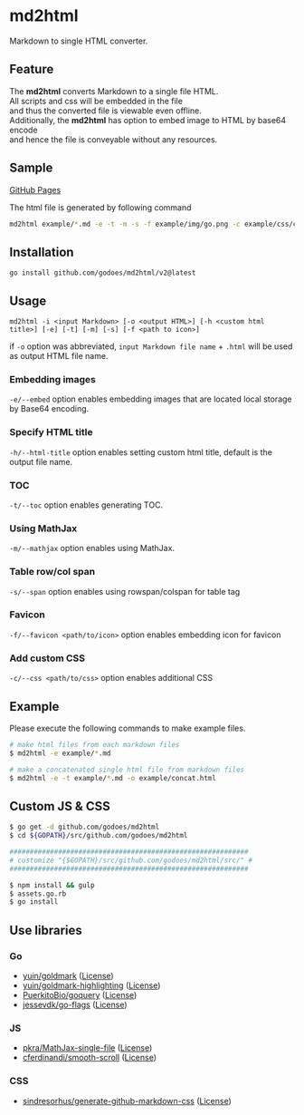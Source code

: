 # md2html

Markdown to single HTML converter.

## Feature

The **md2html** converts Markdown to a single file HTML.  
All scripts and css will be embedded in the file  
and thus the converted file is viewable even offline.  
Additionally, the **md2html** has option to embed image to HTML by base64 encode  
and hence the file is conveyable without any resources.

## Sample

[GitHub Pages](https://godoes.github.io/md2html/index.html)

The html file is generated by following command

```bash
md2html example/*.md -e -t -m -s -f example/img/go.png -c example/css/custom-css.css -o gh-pages/index.html --html-title 示例文档
```

## Installation

`go install github.com/godoes/md2html/v2@latest`

## Usage

`md2html -i <input Markdown> [-o <output HTML>] [-h <custom html title>] [-e] [-t] [-m] [-s] [-f <path to icon>]`

if `-o` option was abbreviated, `input Markdown file name` + `.html` will be used as output HTML file name.

### Embedding images

`-e/--embed` option enables embedding images that are located local storage by Base64 encoding.

### Specify HTML title

`-h/--html-title` option enables setting custom html title, default is the output file name.

### TOC

`-t/--toc` option enables generating TOC.

### Using MathJax

`-m/--mathjax` option enables using MathJax.

### Table row/col span

`-s/--span` option enables using rowspan/colspan for table tag

### Favicon

`-f/--favicon <path/to/icon>` option enables embedding icon for favicon

### Add custom CSS

`-c/--css <path/to/css>` option enables additional CSS

## Example

Please execute the following commands to make example files.

```bash
# make html files from each markdown files
$ md2html -e example/*.md

# make a concatenated single html file from markdown files
$ md2html -e -t example/*.md -o example/concat.html
```

## Custom JS & CSS

```bash
$ go get -d github.com/godoes/md2html
$ cd ${GOPATH}/src/github.com/godoes/md2html

###########################################################
# customize "{$GOPATH}/src/github.com/godoes/md2html/src/" #
###########################################################

$ npm install && gulp
$ assets.go.rb
$ go install
```

## Use libraries

### Go

- [yuin/goldmark](https://github.com/yuin/goldmark)
  ([License](https://raw.githubusercontent.com/yuin/goldmark/master/LICENSE))
- [yuin/goldmark-highlighting](https://github.com/yuin/goldmark-highlighting)
  ([License](https://raw.githubusercontent.com/yuin/goldmark-highlighting/master/LICENSE))
- [PuerkitoBio/goquery](https://github.com/PuerkitoBio/goquery)
  ([License](https://raw.githubusercontent.com/PuerkitoBio/goquery/master/LICENSE))
- [jessevdk/go-flags](https://github.com/jessevdk/go-flags)
  ([License](https://raw.githubusercontent.com/jessevdk/go-flags/master/LICENSE))

### JS

- [pkra/MathJax-single-file](https://github.com/pkra/MathJax-single-file)
  ([License](https://raw.githubusercontent.com/pkra/MathJax-single-file/master/LICENSE))
- [cferdinandi/smooth-scroll](https://github.com/cferdinandi/smooth-scroll)
  ([License](https://raw.githubusercontent.com/cferdinandi/smooth-scroll/master/LICENSE.md))

### CSS

- [sindresorhus/generate-github-markdown-css](https://github.com/sindresorhus/generate-github-markdown-css)
  ([License](https://raw.githubusercontent.com/sindresorhus/generate-github-markdown-css/master/license))
